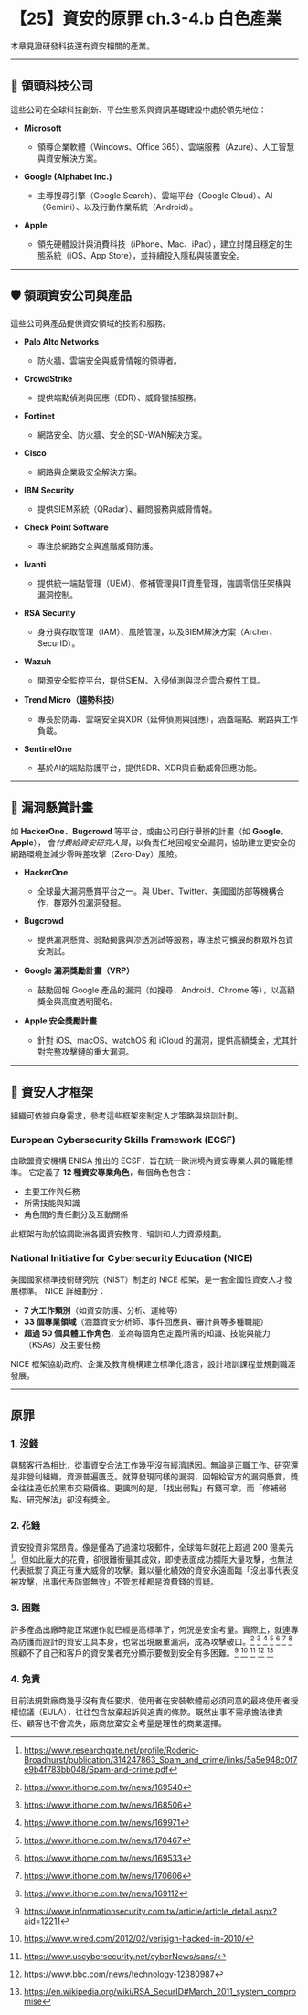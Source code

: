 # 【25】資安的原罪 ch.3-4.b 白色產業

本章見證研發科技還有資安相關的產業。

---

## 🚀 **領頭科技公司**

這些公司在全球科技創新、平台生態系與資訊基礎建設中處於領先地位：

* **Microsoft**

  * 領導企業軟體（Windows、Office 365）、雲端服務（Azure）、人工智慧與資安解決方案。

* **Google (Alphabet Inc.)**

  * 主導搜尋引擎（Google Search）、雲端平台（Google Cloud）、AI（Gemini）、以及行動作業系統（Android）。

* **Apple**

  * 領先硬體設計與消費科技（iPhone、Mac、iPad），建立封閉且穩定的生態系統（iOS、App Store），並持續投入隱私與裝置安全。

---

## 🛡️ **領頭資安公司與產品**

這些公司與產品提供資安領域的技術和服務。

* **Palo Alto Networks**

  * 防火牆、雲端安全與威脅情報的領導者。

* **CrowdStrike**

  * 提供端點偵測與回應（EDR）、威脅獵捕服務。

* **Fortinet**

  * 網路安全、防火牆、安全的SD-WAN解決方案。

* **Cisco**

  * 網路與企業級安全解決方案。

* **IBM Security**

  * 提供SIEM系統（QRadar）、顧問服務與威脅情報。

* **Check Point Software**

  * 專注於網路安全與進階威脅防護。

* **Ivanti**

  * 提供統一端點管理（UEM）、修補管理與IT資產管理，強調零信任架構與漏洞控制。

* **RSA Security**

  * 身分與存取管理（IAM）、風險管理，以及SIEM解決方案（Archer、SecurID）。

* **Wazuh**

  * 開源安全監控平台，提供SIEM、入侵偵測與混合雲合規性工具。

* **Trend Micro（趨勢科技）**

  * 專長於防毒、雲端安全與XDR（延伸偵測與回應），涵蓋端點、網路與工作負載。

* **SentinelOne**

  * 基於AI的端點防護平台，提供EDR、XDR與自動威脅回應功能。

---

## 🐞 **漏洞懸賞計畫**

如 **HackerOne**、**Bugcrowd** 等平台，或由公司自行舉辦的計畫（如 **Google**、**Apple**），
會*付費給資安研究人員*，以負責任地回報安全漏洞，協助建立更安全的網路環境並減少零時差攻擊（Zero-Day）風險。

* **HackerOne**

  * 全球最大漏洞懸賞平台之一。與 Uber、Twitter、美國國防部等機構合作，群眾外包漏洞發掘。

* **Bugcrowd**

  * 提供漏洞懸賞、弱點揭露與滲透測試等服務，專注於可擴展的群眾外包資安測試。

* **Google 漏洞獎勵計畫（VRP）**

  * 鼓勵回報 Google 產品的漏洞（如搜尋、Android、Chrome 等），以高額獎金與高度透明聞名。

* **Apple 安全獎勵計畫**

  * 針對 iOS、macOS、watchOS 和 iCloud 的漏洞，提供高額獎金，尤其針對完整攻擊鏈的重大漏洞。

---

## 🧠 資安人才框架

組織可依據自身需求，參考這些框架來制定人才策略與培訓計劃。

### European Cybersecurity Skills Framework (ECSF)

由歐盟資安機構 ENISA 推出的 ECSF，旨在統一歐洲境內資安專業人員的職能標準。
它定義了 **12 種資安專業角色**，每個角色包含：

* 主要工作與任務
* 所需技能與知識
* 角色間的責任劃分及互動關係

此框架有助於協調歐洲各國資安教育、培訓和人力資源規劃。

### National Initiative for Cybersecurity Education (NICE)

美國國家標準技術研究院（NIST）制定的 NICE 框架，是一套全國性資安人才發展標準。
NICE 詳細劃分：

* **7 大工作類別**（如資安防護、分析、運維等）
* **33 個專業領域**（涵蓋資安分析師、事件回應員、審計員等多種職能）
* **超過 50 個具體工作角色**，並為每個角色定義所需的知識、技能與能力（KSAs）及主要任務

NICE 框架協助政府、企業及教育機構建立標準化語言，設計培訓課程並規劃職涯發展。

---

## 原罪

### 1. 沒錢

與駭客行為相比，從事資安合法工作幾乎沒有經濟誘因。無論是正職工作、研究還是非營利組織，資源普遍匱乏。就算發現同樣的漏洞，回報給官方的漏洞懸賞，獎金往往遠低於黑市交易價格。更諷刺的是，「找出弱點」有錢可拿，而「修補弱點、研究解法」卻沒有獎金。

### 2. 花錢

資安投資非常昂貴。像是僅為了過濾垃圾郵件，全球每年就花上超過 200 億美元[^10]。但如此龐大的花費，卻很難衡量其成效，即使表面成功攔阻大量攻擊，也無法代表抵禦了真正有重大威脅的攻擊。難以量化績效的資安永遠面臨「沒出事代表沒被攻擊，出事代表防禦無效」不管怎樣都是浪費錢的質疑。

### 3. 困難

許多產品出廠時能正常運作就已經是高標準了，何況是安全考量。實際上，就連專為防護而設計的資安工具本身，也常出現嚴重漏洞，成為攻擊破口。[^3] [^4] [^5] [^6] [^7] [^8] [^2] 照顧不了自己和客戶的資安業者充分顯示要做到安全有多困難。[^1] [^11] [^12] [^13] [^14]

### 4. 免責

目前法規對廠商幾乎沒有責任要求，使用者在安裝軟體前必須同意的最終使用者授權協議（EULA），往往包含放棄起訴與追責的條款。既然出事不需承擔法律責任、顧客也不會流失，廠商放棄安全考量是理性的商業選擇。



[^1]: https://www.informationsecurity.com.tw/article/article_detail.aspx?aid=12211
[^2]: https://www.ithome.com.tw/news/169112
[^3]: https://www.ithome.com.tw/news/169540
[^4]: https://www.ithome.com.tw/news/168506
[^5]: https://www.ithome.com.tw/news/169971
[^6]: https://www.ithome.com.tw/news/170467
[^7]: https://www.ithome.com.tw/news/169533
[^8]: https://www.ithome.com.tw/news/170606
[^9]: https://www.ithome.com.tw/news/171408
[^10]: https://www.researchgate.net/profile/Roderic-Broadhurst/publication/314247863_Spam_and_crime/links/5a5e948c0f7e9b4f783bb048/Spam-and-crime.pdf
[^11]: https://www.wired.com/2012/02/verisign-hacked-in-2010/
[^12]: https://www.uscybersecurity.net/cyberNews/sans/
[^13]: https://www.bbc.com/news/technology-12380987
[^14]: https://en.wikipedia.org/wiki/RSA_SecurID#March_2011_system_compromise